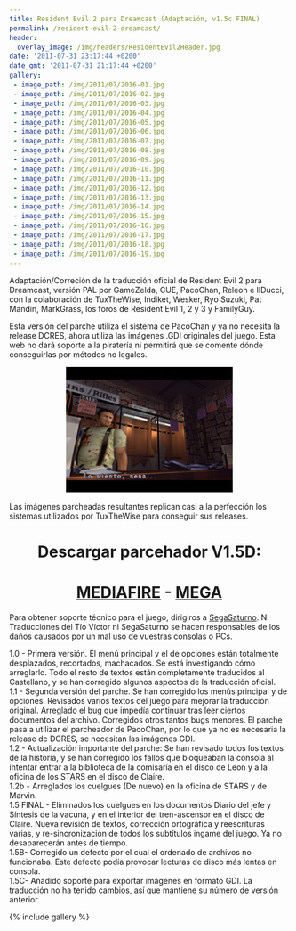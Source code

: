 ```yaml
---
title: Resident Evil 2 para Dreamcast (Adaptación, v1.5c FINAL)
permalink: /resident-evil-2-dreamcast/
header:
  overlay_image: /img/headers/ResidentEvil2Header.jpg
date: '2011-07-31 23:17:44 +0200'
date_gmt: '2011-07-31 21:17:44 +0200'
gallery:
 - image_path: /img/2011/07/2016-01.jpg
 - image_path: /img/2011/07/2016-02.jpg
 - image_path: /img/2011/07/2016-03.jpg
 - image_path: /img/2011/07/2016-04.jpg
 - image_path: /img/2011/07/2016-05.jpg
 - image_path: /img/2011/07/2016-06.jpg
 - image_path: /img/2011/07/2016-07.jpg
 - image_path: /img/2011/07/2016-08.jpg
 - image_path: /img/2011/07/2016-09.jpg
 - image_path: /img/2011/07/2016-10.jpg
 - image_path: /img/2011/07/2016-11.jpg
 - image_path: /img/2011/07/2016-12.jpg
 - image_path: /img/2011/07/2016-13.jpg
 - image_path: /img/2011/07/2016-14.jpg
 - image_path: /img/2011/07/2016-15.jpg
 - image_path: /img/2011/07/2016-16.jpg
 - image_path: /img/2011/07/2016-17.jpg
 - image_path: /img/2011/07/2016-18.jpg
 - image_path: /img/2011/07/2016-19.jpg
---
```

Adaptación/Correción de la traducción oficial de Resident Evil 2 para Dreamcast, 
versión PAL por GameZelda, CUE, PacoChan, Releon e IlDucci, con la colaboración de 
TuxTheWise, Indiket, Wesker, Ryo Suzuki, Pat Mandin, MarkGrass, los foros de Resident 
Evil 1, 2 y 3 y FamilyGuy.

Esta versión del parche utiliza el sistema de PacoChan y ya no necesita la release 
DCRES, ahora utiliza las imágenes .GDI originales del juego. Esta web no dará soporte 
a la piratería ni permitirá que se comente dónde conseguirlas por métodos no legales.

<p style="text-align: center;"><a href="/img/2013/06/15Final-01-1.jpg"><img src="/img/2013/06/15Final-01.png" alt="Resident Evil 2 para Dreamcast - Versión 1.5 FINAL" width="300" height="225" /></a></p>  
Las imágenes parcheadas resultantes replican casi a la perfección los sistemas utilizados 
por TuxTheWise para conseguir sus releases.

<h1 style="text-align: center;"><strong>Descargar parcehador V1.5D:</strong></h1>
<h1 style="text-align: center;"><strong><a href="http://www.mediafire.com/file/vce12knc6nc3vog/ResidentEvil2DC-V15D.7z">MEDIAFIRE</a> - <a href="
https://mega.nz/#!kc8l1ACZ!NNFAN6CVltIZgsKTTDz9kRT0dOyhtgPu89VngQHizMY">MEGA</a></strong></h1>

Para obtener soporte técnico para el juego, dirigiros a [SegaSaturno](http://www.segasaturno.com/). 
Ni Traducciones del Tío Víctor ni SegaSaturno se hacen responsables de los daños causados por 
un mal uso de vuestras consolas o PCs.

1.0 - Primera versión. El menú principal y el de opciones están totalmente desplazados, 
recortados, machacados. Se está investigando cómo arreglarlo. Todo el resto de textos 
están completamente traducidos al Castellano, y se han corregido algunos aspectos de la 
traducción oficial.  
1.1 - Segunda versión del parche. Se han corregido los menús principal y de opciones. 
Revisados varios textos del juego para mejorar la traducción original. Arreglado el bug 
que impedía continuar tras leer ciertos documentos del archivo. Corregidos otros tantos 
bugs menores. El parche pasa a utilizar el parcheador de PacoChan, por lo que ya no es 
necesaria la release de DCRES, se necesitan las imágenes GDI.  
1.2 - Actualización importante del parche: Se han revisado todos los textos de la historia, 
y se han corregido los fallos que bloqueaban la consola al intentar entrar a la biblioteca 
de la comisaría en el disco de Leon y a la oficina de los STARS en el disco de Claire.  
1.2b - Arreglados los cuelgues (De nuevo) en la oficina de STARS y de Marvin.  
1.5 FINAL - Eliminados los cuelgues en los documentos Diario del jefe y Síntesis de la 
vacuna, y en el interior del tren-ascensor en el disco de Claire. Nueva revisión de textos, 
corrección ortográfica y reescrituras varias, y re-sincronización de todos los subtítulos 
ingame del juego. Ya no desaparecerán antes de tiempo.  
1.5B- Corregido un defecto por el cual el ordenado de archivos no funcionaba. Este defecto 
podía provocar lecturas de disco más lentas en consola.  
1.5C- Añadido soporte para exportar imágenes en formato GDI. La traducción no ha tenido 
cambios, así que mantiene su número de versión anterior.

{% include gallery %}
